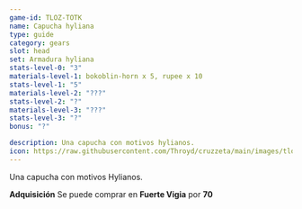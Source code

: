 ```yaml
---
game-id: TLOZ-TOTK
name: Capucha hyliana
type: guide
category: gears
slot: head
set: Armadura hyliana
stats-level-0: "3"
materials-level-1: bokoblin-horn x 5, rupee x 10
stats-level-1: "5"
materials-level-2: "???"
stats-level-2: "?"
materials-level-3: "???"
stats-level-3: "?"
bonus: "?"

description: Una capucha con motivos hylianos.
icon: https://raw.githubusercontent.com/Throyd/cruzzeta/main/images/tloz-totk/Hylian_Hood_Icon.png
---
```

Una capucha con motivos Hylianos.

<strong>Adquisición</strong>
Se puede comprar en <strong>Fuerte Vigia</strong> por <strong>70 </strong>

